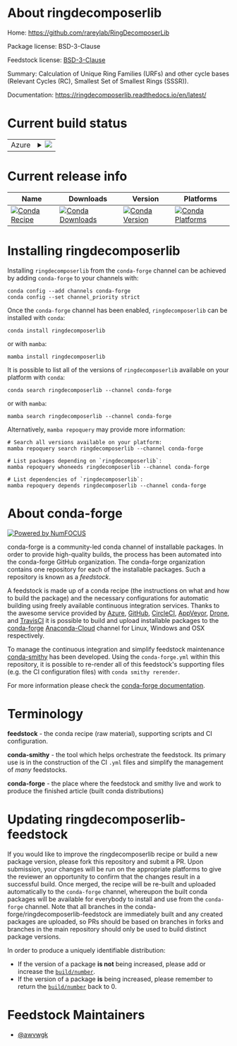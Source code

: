 About ringdecomposerlib
=======================

Home: https://github.com/rareylab/RingDecomposerLib

Package license: BSD-3-Clause

Feedstock license: [BSD-3-Clause](https://github.com/conda-forge/ringdecomposerlib-feedstock/blob/main/LICENSE.txt)

Summary: Calculation of Unique Ring Families (URFs) and other cycle bases
(Relevant Cycles (RC), Smallest Set of Smallest Rings (SSSR)).


Documentation: https://ringdecomposerlib.readthedocs.io/en/latest/

Current build status
====================


<table>
    
  <tr>
    <td>Azure</td>
    <td>
      <details>
        <summary>
          <a href="https://dev.azure.com/conda-forge/feedstock-builds/_build/latest?definitionId=16608&branchName=main">
            <img src="https://dev.azure.com/conda-forge/feedstock-builds/_apis/build/status/ringdecomposerlib-feedstock?branchName=main">
          </a>
        </summary>
        <table>
          <thead><tr><th>Variant</th><th>Status</th></tr></thead>
          <tbody><tr>
              <td>linux_64</td>
              <td>
                <a href="https://dev.azure.com/conda-forge/feedstock-builds/_build/latest?definitionId=16608&branchName=main">
                  <img src="https://dev.azure.com/conda-forge/feedstock-builds/_apis/build/status/ringdecomposerlib-feedstock?branchName=main&jobName=linux&configuration=linux_64_" alt="variant">
                </a>
              </td>
            </tr><tr>
              <td>osx_64</td>
              <td>
                <a href="https://dev.azure.com/conda-forge/feedstock-builds/_build/latest?definitionId=16608&branchName=main">
                  <img src="https://dev.azure.com/conda-forge/feedstock-builds/_apis/build/status/ringdecomposerlib-feedstock?branchName=main&jobName=osx&configuration=osx_64_" alt="variant">
                </a>
              </td>
            </tr><tr>
              <td>win_64</td>
              <td>
                <a href="https://dev.azure.com/conda-forge/feedstock-builds/_build/latest?definitionId=16608&branchName=main">
                  <img src="https://dev.azure.com/conda-forge/feedstock-builds/_apis/build/status/ringdecomposerlib-feedstock?branchName=main&jobName=win&configuration=win_64_" alt="variant">
                </a>
              </td>
            </tr>
          </tbody>
        </table>
      </details>
    </td>
  </tr>
</table>

Current release info
====================

| Name | Downloads | Version | Platforms |
| --- | --- | --- | --- |
| [![Conda Recipe](https://img.shields.io/badge/recipe-ringdecomposerlib-green.svg)](https://anaconda.org/conda-forge/ringdecomposerlib) | [![Conda Downloads](https://img.shields.io/conda/dn/conda-forge/ringdecomposerlib.svg)](https://anaconda.org/conda-forge/ringdecomposerlib) | [![Conda Version](https://img.shields.io/conda/vn/conda-forge/ringdecomposerlib.svg)](https://anaconda.org/conda-forge/ringdecomposerlib) | [![Conda Platforms](https://img.shields.io/conda/pn/conda-forge/ringdecomposerlib.svg)](https://anaconda.org/conda-forge/ringdecomposerlib) |

Installing ringdecomposerlib
============================

Installing `ringdecomposerlib` from the `conda-forge` channel can be achieved by adding `conda-forge` to your channels with:

```
conda config --add channels conda-forge
conda config --set channel_priority strict
```

Once the `conda-forge` channel has been enabled, `ringdecomposerlib` can be installed with `conda`:

```
conda install ringdecomposerlib
```

or with `mamba`:

```
mamba install ringdecomposerlib
```

It is possible to list all of the versions of `ringdecomposerlib` available on your platform with `conda`:

```
conda search ringdecomposerlib --channel conda-forge
```

or with `mamba`:

```
mamba search ringdecomposerlib --channel conda-forge
```

Alternatively, `mamba repoquery` may provide more information:

```
# Search all versions available on your platform:
mamba repoquery search ringdecomposerlib --channel conda-forge

# List packages depending on `ringdecomposerlib`:
mamba repoquery whoneeds ringdecomposerlib --channel conda-forge

# List dependencies of `ringdecomposerlib`:
mamba repoquery depends ringdecomposerlib --channel conda-forge
```


About conda-forge
=================

[![Powered by
NumFOCUS](https://img.shields.io/badge/powered%20by-NumFOCUS-orange.svg?style=flat&colorA=E1523D&colorB=007D8A)](https://numfocus.org)

conda-forge is a community-led conda channel of installable packages.
In order to provide high-quality builds, the process has been automated into the
conda-forge GitHub organization. The conda-forge organization contains one repository
for each of the installable packages. Such a repository is known as a *feedstock*.

A feedstock is made up of a conda recipe (the instructions on what and how to build
the package) and the necessary configurations for automatic building using freely
available continuous integration services. Thanks to the awesome service provided by
[Azure](https://azure.microsoft.com/en-us/services/devops/), [GitHub](https://github.com/),
[CircleCI](https://circleci.com/), [AppVeyor](https://www.appveyor.com/),
[Drone](https://cloud.drone.io/welcome), and [TravisCI](https://travis-ci.com/)
it is possible to build and upload installable packages to the
[conda-forge](https://anaconda.org/conda-forge) [Anaconda-Cloud](https://anaconda.org/)
channel for Linux, Windows and OSX respectively.

To manage the continuous integration and simplify feedstock maintenance
[conda-smithy](https://github.com/conda-forge/conda-smithy) has been developed.
Using the ``conda-forge.yml`` within this repository, it is possible to re-render all of
this feedstock's supporting files (e.g. the CI configuration files) with ``conda smithy rerender``.

For more information please check the [conda-forge documentation](https://conda-forge.org/docs/).

Terminology
===========

**feedstock** - the conda recipe (raw material), supporting scripts and CI configuration.

**conda-smithy** - the tool which helps orchestrate the feedstock.
                   Its primary use is in the construction of the CI ``.yml`` files
                   and simplify the management of *many* feedstocks.

**conda-forge** - the place where the feedstock and smithy live and work to
                  produce the finished article (built conda distributions)


Updating ringdecomposerlib-feedstock
====================================

If you would like to improve the ringdecomposerlib recipe or build a new
package version, please fork this repository and submit a PR. Upon submission,
your changes will be run on the appropriate platforms to give the reviewer an
opportunity to confirm that the changes result in a successful build. Once
merged, the recipe will be re-built and uploaded automatically to the
`conda-forge` channel, whereupon the built conda packages will be available for
everybody to install and use from the `conda-forge` channel.
Note that all branches in the conda-forge/ringdecomposerlib-feedstock are
immediately built and any created packages are uploaded, so PRs should be based
on branches in forks and branches in the main repository should only be used to
build distinct package versions.

In order to produce a uniquely identifiable distribution:
 * If the version of a package **is not** being increased, please add or increase
   the [``build/number``](https://docs.conda.io/projects/conda-build/en/latest/resources/define-metadata.html#build-number-and-string).
 * If the version of a package **is** being increased, please remember to return
   the [``build/number``](https://docs.conda.io/projects/conda-build/en/latest/resources/define-metadata.html#build-number-and-string)
   back to 0.

Feedstock Maintainers
=====================

* [@awvwgk](https://github.com/awvwgk/)

